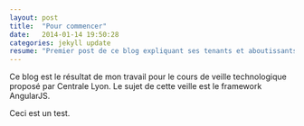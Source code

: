 ```yaml
---
layout: post
title:  "Pour commencer"
date:   2014-01-14 19:50:28
categories: jekyll update
resume: "Premier post de ce blog expliquant ses tenants et aboutissants"
---
```


Ce blog est le résultat de mon travail pour le cours de veille technologique proposé par Centrale Lyon. Le sujet de cette veille est le framework
AngularJS.

Ceci est un test.